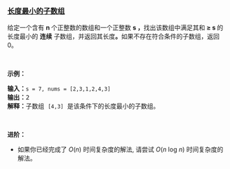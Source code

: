 ### [长度最小的子数组](https://leetcode-cn.com/problems/minimum-size-subarray-sum)

<p>给定一个含有&nbsp;<strong>n&nbsp;</strong>个正整数的数组和一个正整数&nbsp;<strong>s ，</strong>找出该数组中满足其和<strong> &ge; s </strong>的长度最小的 <strong>连续</strong> 子数组，并返回其长度<strong>。</strong>如果不存在符合条件的子数组，返回 0。</p>

<p>&nbsp;</p>

<p><strong>示例：</strong></p>

<pre><strong>输入：</strong><code>s = 7, nums = [2,3,1,2,4,3]</code>
<strong>输出：</strong>2
<strong>解释：</strong>子数组&nbsp;<code>[4,3]</code>&nbsp;是该条件下的长度最小的子数组。
</pre>

<p>&nbsp;</p>

<p><strong>进阶：</strong></p>

<ul>
	<li>如果你已经完成了<em> O</em>(<em>n</em>) 时间复杂度的解法, 请尝试 <em>O</em>(<em>n</em> log <em>n</em>) 时间复杂度的解法。</li>
</ul>

